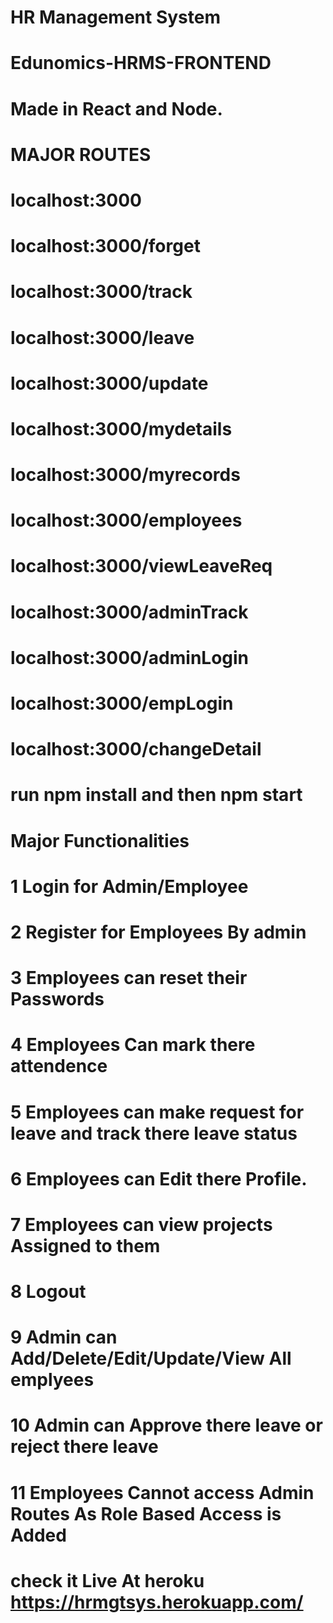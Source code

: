 # HR Management System 
# Edunomics-HRMS-FRONTEND
# Made in React and Node.
# MAJOR ROUTES
# localhost:3000
# localhost:3000/forget
# localhost:3000/track
# localhost:3000/leave
# localhost:3000/update
# localhost:3000/mydetails
# localhost:3000/myrecords
# localhost:3000/employees
# localhost:3000/viewLeaveReq 
# localhost:3000/adminTrack
# localhost:3000/adminLogin
# localhost:3000/empLogin
# localhost:3000/changeDetail
# run npm install and then npm start
# Major Functionalities
# 1  Login for Admin/Employee
# 2  Register for Employees By admin
# 3  Employees can reset their Passwords
# 4  Employees Can mark there attendence
# 5  Employees can make request for leave and track there leave status
# 6  Employees can Edit there Profile.
# 7  Employees can view projects Assigned to them
# 8  Logout
# 9  Admin  can Add/Delete/Edit/Update/View All emplyees 
# 10 Admin can Approve there leave or reject there leave 
# 11 Employees Cannot access Admin Routes As Role Based Access is Added

# check it Live At heroku https://hrmgtsys.herokuapp.com/
